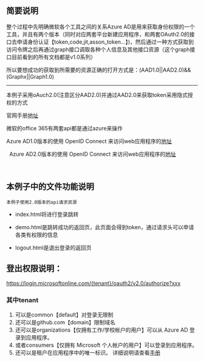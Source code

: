 ## 简要说明

整个过程中先明确微软各个工具之间的关系Azure AD是用来获取身份权限的一个工具，并且有两个版本（同时对应两套平台新建应用程序，和两套OAuth2.0的接口去申请身份认证【token,code,jit,asson_token...】)，然后通过一种方式获取到访问令牌之后再通过graph接口调取各种个人信息及其他接口资源（这个graph接口目前看到的所有文档都是v1.0系列）

所以要想成功的获取到所需要的资源正确的打开方式是：(AAD1.0||AAD2.0)&&(Graphx||Graph1.0)

***

本例子采用oAuch2.0(注意区分AAD2.0)并通过AAD2.0来获取token采用隐式授权的方式

官网手册[地址](https://docs.microsoft.com/zh-cn/azure/active-directory/develop/active-directory-v2-protocols-implicit)

微软的office 365有两套api都是通过azure来操作

Azure AD1.0版本的使用 OpenID Connect 来访问web应用程序的[地址](https://docs.microsoft.com/zh-cn/azure/active-directory/develop/active-directory-protocols-openid-connect-code)
  
  
Azure AD2.0版本的使用 OpenID Connect 来访问web应用程序的[地址](https://developer.microsoft.com/zh-cn/graph/docs/concepts/auth_v2_user)
  
  
## 本例子中的文件功能说明

    本例子使用2.0版本的api请求资源

*	index.html将进行登录跳转

*	demo.html是跳转成功的返回页，此页面会得到token，通过请求头可以申请各类有权限的信息

*	logout.html是退出登录的返回页

##  登出权限说明：
 https://login.microsoftonline.com/{tenant}/oauth2/v2.0/authorize?xxx
 
###   其中tenant
1.   可以是common【default】对登录无限制
2.   还可以是github.com【domain】限制域名
3.   还可以是organizations【仅拥有工作/学校帐户的用户】可以从 Azure AD 登录到应用程序。
4.   或者consumers【仅拥有 Microsoft 个人帐户的用户】可以登录到应用程序。
5.   还可以是租户在应用程序中的唯一标识。
    详细说明请查看[手册](https://docs.microsoft.com/zh-cn/azure/active-directory/develop/active-directory-v2-protocols-oidc)
